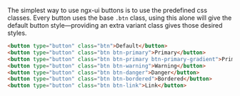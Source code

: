 The simplest way to use ngx-ui buttons is to use the predefined css classes.
Every button uses the base `.btn` class, using this alone will give the default button style—providing an extra variant class gives those desired styles.

```html
<button type="button" class="btn">Default</button>
<button type="button" class="btn btn-primary">Primary</button>
<button type="button" class="btn btn-primary btn-primary-gradient">Primary Gradient</button>
<button type="button" class="btn btn-warning">Warning</button>
<button type="button" class="btn btn-danger">Danger</button>
<button type="button" class="btn btn-bordered">Bordered</button>
<button type="button" class="btn btn-link">Link</button>
```
